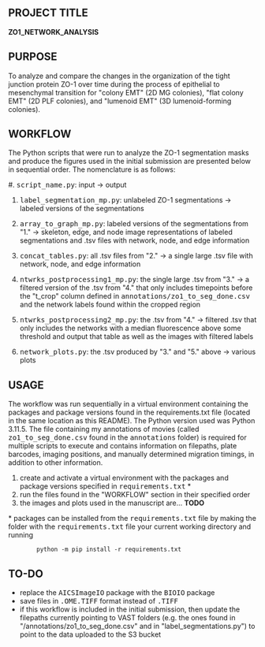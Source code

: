 ## PROJECT TITLE

**ZO1_NETWORK_ANALYSIS**

## PURPOSE
To analyze and compare the changes in the organization of the tight junction protein ZO-1 over time during the process of epithelial to mesenchymal transition for "colony EMT" (2D MG colonies), "flat colony EMT" (2D PLF colonies), and "lumenoid EMT" (3D lumenoid-forming colonies).

## WORKFLOW
The Python scripts that were run to analyze the ZO-1 segmentation masks and produce the figures used in the initial submission are presented below in sequential order. 
The nomenclature is as follows:

#. <tt>script_name.py</tt>:
input -> output

1. <tt>label_segmentation_mp.py</tt>:
unlabeled ZO-1 segmentations -> labeled versions of the segmentations

2. <tt>array_to_graph_mp.py</tt>:
labeled versions of the segmentations from "1." -> skeleton, edge, and node image representations of labeled segmentations and .tsv files with network, node, and edge information

3. <tt>concat_tables.py</tt>: all .tsv files from "2." -> a single large .tsv file with network, node, and edge information

4. <tt>ntwrks_postprocessing1_mp.py</tt>: the single large .tsv from "3." -> a filtered version of the .tsv from "4." that only includes timepoints before the "t_crop" column defined in <tt>annotations/zo1_to_seg_done.csv</tt> and the network labels found within the cropped region

5. <tt>ntwrks_postprocessing2_mp.py</tt>: the .tsv from "4." -> filtered .tsv that only includes the networks with a median fluorescence above some threshold and output that table as well as the images with filtered labels

6. <tt>network_plots.py</tt>:
the .tsv produced by "3." and "5." above -> various plots

## USAGE
The workflow was run sequentially in a virtual environment containing the packages and package versions found in the requirements.txt file (located in the same location as this README).
The Python version used was Python 3.11.5.
The file containing my annotations of movies (called <tt>zo1_to_seg_done.csv</tt> found in the <tt>annotations</tt> folder) is required for multiple scripts to execute and contains information on filepaths, plate barcodes, imaging positions, and manually determined migration timings, in addition to other information.
1. create and activate a virtual environment with the packages and package versions specified in <tt>requirements.txt</tt> *
2. run the files found in the "WORKFLOW" section in their specified order
3. the images and plots used in the manuscript are... **TODO**

\* packages can be installed from the <tt>requirements.txt</tt> file by making the folder with the <tt>requirements.txt</tt> file your current working directory and running

            python -m pip install -r requirements.txt

## TO-DO
- replace the <tt>AICSImageIO</tt> package with the <tt>BIOIO</tt> package
- save files in <tt>.OME.TIFF</tt> format instead of <tt>.TIFF</tt>
- if this workflow is included in the initial submission, then update the filepaths currently pointing to VAST folders (e.g. the ones found in "/annotations/zo1_to_seg_done.csv" and in "label_segmentations.py") to point to the data uploaded to the S3 bucket

